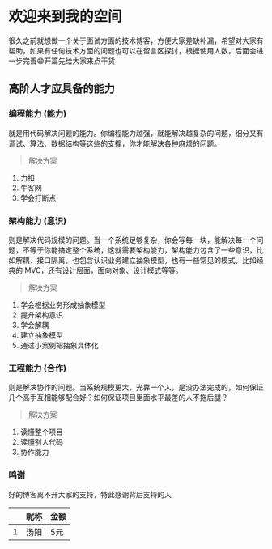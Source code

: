 # 欢迎来到我的空间

很久之前就想做一个关于面试方面的技术博客，方便大家差缺补漏，希望对大家有帮助，如果有任何技术方面的问题也可以在留言区探讨，根据使用人数，后面会进一步完善😄开篇先给大家来点干货

## 高阶人才应具备的能力

### **编程能力** (能力)

就是用代码解决问题的能力。你编程能力越强，就能解决越复杂的问题，细分又有调试、算法、数据结构等这些的支撑，你才能解决各种麻烦的问题。

> 解决方案

1. 力扣
2. 牛客网
3. 学会打断点

### **架构能力** (意识)

则是解决代码规模的问题。当一个系统足够复杂，你会写每一块，能解决每一个问题，不等于你能搞定整个系统，这就需要架构能力，架构能力包含了一些意识，比如解耦、接口隔离，也包含认识业务建立抽象模型，也有一些常见的模式，比如经典的 MVC，还有设计层面，面向对象、设计模式等等。

> 解决方案

1. 学会根据业务形成抽象模型
2. 提升架构意识
3. 学会解耦
4. 建立抽象模型
5. 通过小案例把抽象具体化

### **工程能力** (合作)

则是解决协作的问题。当系统规模更大，光靠一个人，是没办法完成的，如何保证几个高手互相能够配合好？如何保证项目里面水平最差的人不拖后腿？ 

> 解决方案

1. 读懂整个项目
2. 读懂别人代码
3. 协作能力

### **鸣谢**

好的博客离不开大家的支持，特此感谢背后支持的人

|      | 昵称 | 金额 |
| ---- | ---- | ---- |
| 1    | 汤阳 | 5元  |

